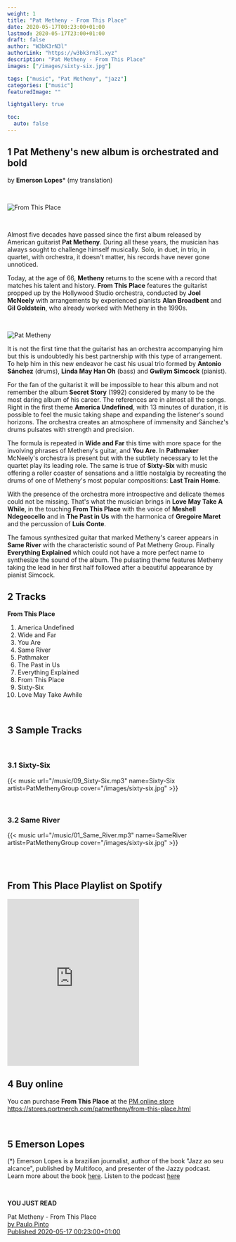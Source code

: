 ```yaml
---
weight: 1
title: "Pat Metheny - From This Place"
date: 2020-05-17T00:23:00+01:00
lastmod: 2020-05-17T23:00+01:00
draft: false
author: "W3bK3rN3l"
authorLink: "https://w3bk3rn3l.xyz"
description: "Pat Metheny - From This Place"
images: ["/images/sixty-six.jpg"]

tags: ["music", "Pat Metheny", "jazz"]
categories: ["music"]
featuredImage: ""

lightgallery: true

toc:
  auto: false
---
```


## 1 Pat Metheny's new album is orchestrated and bold
by **Emerson Lopes*** (my translation)

<br>

![From This Place](/images/sixty-six.jpg "From This Place Cover Art")

<br>

Almost five decades have passed since the first album released by American guitarist **Pat Metheny**. During all these years, the musician has always sought to challenge himself musically. Solo, in duet, in trio, in quartet, with orchestra, it doesn't matter, his records have never gone unnoticed.  

Today, at the age of 66, **Metheny** returns to the scene with a record that matches his talent and history. **From This Place** features the guitarist propped up by the Hollywood Studio orchestra, conducted by **Joel McNeely** with arrangements by experienced pianists **Alan Broadbent** and **Gil Goldstein**, who already worked with Metheny in the 1990s.

<br>

![Pat Metheny](/images/PatMetheny.jpg "Pat Metheny - Credits: patmetheny.com")

It is not the first time that the guitarist has an orchestra accompanying him but this is undoubtedly his best partnership with this type of arrangement. To help him in this new endeavor he cast his usual trio formed by **Antonio Sánchez** (drums), **Linda May Han Oh** (bass) and **Gwilym Simcock** (pianist).

For the fan of the guitarist it will be impossible to hear this album and not remember the album **Secret Story** (1992) considered by many to be the most daring album of his career. The references are in almost all the songs. Right in the first theme **America Undefined**, with 13 minutes of duration, it is possible to feel the music taking shape and expanding the listener's sound horizons. The orchestra creates an atmosphere of immensity and Sánchez's drums pulsates with strength and precision.

The formula is repeated in **Wide and Far** this time with more space for the involving phrases of Metheny's guitar, and **You Are**. In **Pathmaker** McNeely's orchestra is present but with the subtlety necessary to let the quartet play its leading role. The same is true of **Sixty-Six** with music offering a roller coaster of sensations and a little nostalgia by recreating the drums of one of Metheny's most popular compositions: **Last Train Home**.

With the presence of the orchestra more introspective and delicate themes could not be missing. That's what the musician brings in **Love May Take A While**, in the touching **From This Place** with the voice of **Meshell Ndegeocello** and in **The Past in Us** with the harmonica of **Gregoire Maret** and the percussion of **Luis Conte**.

The famous synthesized guitar that marked Metheny's career appears in **Same River** with the characteristic sound of Pat Metheny Group. Finally **Everything Explained** which could not have a more perfect name to synthesize the sound of the album. The pulsating theme features Metheny taking the lead in her first half followed after a beautiful appearance by pianist Simcock.

## 2 Tracks

**From This Place**

1. America Undefined
2. Wide and Far
3. You Are
4. Same River
5. Pathmaker
6. The Past in Us
7. Everything Explained
8. From This Place
9. Sixty-Six
10. Love May Take Awhile

<br>

## 3 Sample Tracks

<br>

### 3.1 Sixty-Six

{{< music url="/music/09_Sixty-Six.mp3" name=Sixty-Six artist=PatMethenyGroup cover="/images/sixty-six.jpg" >}}

<br>

### 3.2 Same River

{{< music url="/music/01_Same_River.mp3" name=SameRiver artist=PatMethenyGroup cover="/images/sixty-six.jpg" >}}

<br>
<br>

## From This Place Playlist on Spotify

<iframe src="https://open.spotify.com/embed?uri=spotify:playlist:0A4AFDyfj0b0cx5e9q6Spx" width="300" height="380" frameborder="0" allowtransparency="true"></iframe>

<br>

## 4 Buy online

You can purchase **From This Place** at the [PM online store](https://stores.portmerch.com/patmetheny/from-this-place.html)
https://stores.portmerch.com/patmetheny/from-this-place.html

<br>

## 5 Emerson Lopes

(*) Emerson Lopes is a brazilian journalist, author of the book "Jazz ao seu alcance", published by Multifoco, and presenter of the Jazzy podcast. Learn more about the book [here](http://jazzaoseualcance.blogspot.com.br/2009/10/jazz-ao-seu-alcance.html). Listen to the podcast [here](http://jazzaoseualcance.blogspot.com.br/2008/02/podcast-jazzy_21.html)

<br>

**YOU JUST READ**

<article class="h-entry">
  <div class="e-content p-name">Pat Metheny - From This Place</div>
  <a rel="author" class="p-author h-card" href="https://w3bk3rn3l.xyz/">by Paulo Pinto</a><br>
  <a class="u-url" href="https://w3bk3rn3l.xyz/pmg-from-this-place/">
    Published <time class="dt-published">2020-05-17 00:23:00+01:00</time>
  </a>
</article>
